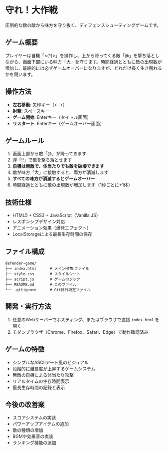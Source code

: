 # 守れ！大作戦

圧倒的な数の敵から味方を守り抜く、ディフェンスシューティングゲームです。

## ゲーム概要

プレイヤーは自機「<(^)>」を操作し、上から降ってくる敵「@」を撃ち落としながら、画面下部にいる味方「大」を守ります。時間経過とともに敵の出現数が増加し、最終的には必ずゲームオーバーになりますが、どれだけ長く生き残れるかを競います。

## 操作方法

- **左右移動**: 矢印キー（←→）
- **射撃**: スペースキー
- **ゲーム開始**: Enterキー（タイトル画面）
- **リスタート**: Enterキー（ゲームオーバー画面）

## ゲームルール

1. 画面上部から敵「@」が降ってきます
2. 弾「!!」で敵を撃ち落とせます
3. **自機は無敵で、体当たりでも敵を破壊できます**
4. 敵が味方「大」に接触すると、両方が消滅します
5. **すべての味方が消滅するとゲームオーバー**
6. 時間経過とともに敵の出現数が増加します（1秒ごとに+1体）

## 技術仕様

- HTML5 + CSS3 + JavaScript（Vanilla JS）
- レスポンシブデザイン対応
- アニメーション効果（爆発エフェクト）
- LocalStorageによる最長生存時間の保存

## ファイル構成

```
defender-game/
├── index.html      # メインHTMLファイル
├── style.css       # スタイルシート
├── script.js       # ゲームロジック
├── README.md       # このファイル
└── .gitignore      # Git除外設定ファイル
```

## 開発・実行方法

1. 任意のWebサーバーでホスティング、またはブラウザで直接 `index.html` を開く
2. モダンブラウザ（Chrome、Firefox、Safari、Edge）で動作確認済み

## ゲームの特徴

- シンプルなASCIIアート風のビジュアル
- 段階的に難易度が上昇するゲームシステム
- 無敵の自機による体当たり攻撃
- リアルタイムの生存時間表示
- 最長生存時間の記録と表示

## 今後の改善案

- スコアシステムの実装
- パワーアップアイテムの追加
- 敵の種類の増加
- BGMや効果音の実装
- ランキング機能の追加